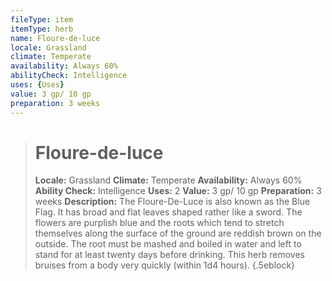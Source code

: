 ```yaml
---
fileType: item
itemType: herb
name: Floure-de-luce
locale: Grassland
climate: Temperate
availability: Always 60%
abilityCheck: Intelligence
uses: {Uses}
value: 3 gp/ 10 gp
preparation: 3 weeks
---
```

>#  Floure-de-luce
>
> **Locale:** Grassland
> **Climate:** Temperate
> **Availability:** Always 60%
> **Ability Check:** Intelligence
> **Uses:** 2
> **Value:** 3 gp/ 10 gp
> **Preparation:** 3 weeks
> **Description:** The Floure-De-Luce is also known as the Blue Flag. It has broad and flat leaves shaped rather like a sword. The flowers are purplish blue and the roots which tend to stretch themselves along the surface of the ground are reddish brown on the outside. The root must be mashed and boiled in water and left to stand for at least twenty days before drinking. This herb removes bruises from a body very quickly (within 1d4 hours).
{.5eblock}

